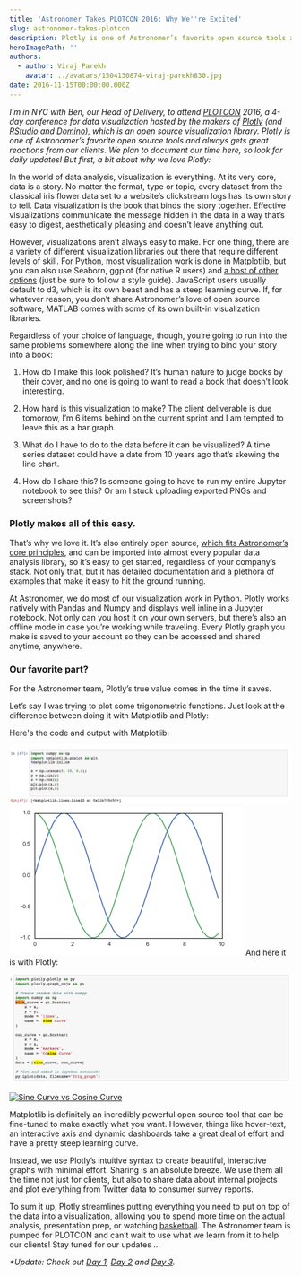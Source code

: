 ```yaml
---
title: 'Astronomer Takes PLOTCON 2016: Why We''re Excited'
slug: astronomer-takes-plotcon
description: Plotly is one of Astronomer’s favorite open source tools and always gets great reactions from our clients.
heroImagePath: ''
authors:
  - author: Viraj Parekh
    avatar: ../avatars/1504130874-viraj-parekh830.jpg
date: 2016-11-15T00:00:00.000Z
---
```


_I’m in NYC with Ben, our Head of Delivery, to attend [PLOTCON](https://plotcon.plot.ly/) 2016, a 4-day conference for data visualization hosted by the makers of [Plotly](https://plot.ly/)&nbsp;(and [RStudio](https://www.rstudio.com/) and [Domino](https://www.dominodatalab.com/)), which is an open source visualization library. Plotly is one of Astronomer’s favorite open source tools and always gets great reactions from our clients. We plan to document our time here, so look for daily updates! But first, a bit about why we love Plotly:_

In the world of data analysis, visualization is everything. At its very core, data is a story. No matter the format, type or topic, every dataset from the classical iris flower data set to a website’s clickstream logs has its own story to tell. Data visualization is the book that binds the story together. Effective visualizations communicate the message hidden in the data in a way that’s easy to digest, aesthetically pleasing and doesn’t leave anything out.

However, visualizations aren’t always easy to make. For one thing, there are a variety of different visualization libraries out there that require different levels of skill. For Python, most visualization work is done in Matplotlib, but you can also use Seaborn, ggplot (for native R users) and [a host of other options](https://blog.modeanalytics.com/python-data-visualization-libraries/) (just be sure to follow a style guide). JavaScript users usually default to d3, which is its own beast and has a steep learning curve. If, for whatever reason, you don’t share Astronomer’s love of open source software, MATLAB comes with some of its own&nbsp;built-in visualization libraries.

Regardless of your choice of language, though, you’re going to run into the same problems somewhere along the line when trying to bind your story into a book:

1. How do I make this look polished? It’s human nature to judge books by their cover, and no one is going to want to read a book that doesn’t look interesting.  
  
2. How hard is this visualization to make? The client deliverable is due tomorrow, I’m 6 items behind on the current sprint and I am tempted to leave this as a bar graph.  
  
3. What do I have to do to the data before it can be visualized? A time series dataset could have a date from 10 years ago that’s skewing the line chart.  
  
4. How do I share this? Is someone going to have to run my entire Jupyter notebook to see this? Or am I stuck uploading exported PNGs and screenshots?

### Plotly makes all of this easy.

That’s why we love it. It’s also entirely open source, [which fits Astronomer’s core principles](https://www.astronomer.io/blog/why-we-built-our-data-platform-on-aws-and-why-we-rebuilt-it-with-open-source), and can be imported into almost every popular data analysis library, so it’s easy to get started, regardless of your company’s stack. Not only that, but it has detailed documentation and a plethora of examples that make it easy to hit the ground running.

At Astronomer, we do most of our visualization work in Python. Plotly works natively with Pandas and Numpy and displays well inline in a Jupyter notebook. Not only can you host it on your own servers, but there’s also an offline mode in case you’re working while traveling. Every Plotly graph you make is saved to your account so they can be accessed and shared anytime, anywhere.

### Our favorite part?

For the Astronomer team, Plotly’s true value comes in the time it saves.

Let’s say I was trying to plot some trigonometric functions. Just look at the difference between doing it with Matplotlib and Plotly:

Here's the code and output with&nbsp;Matplotlib:

![Screen Shot 2016-11-15 at 10.39.59 AM copy 2.png](./ScreenShot2016-11-15at10.39.59AMcopy2.png) ![Screen Shot 2016-11-15 at 10.39.59 AM copy.png](./ScreenShot2016-11-15at10.39.59AMcopy.png)&nbsp;And here it is with Plotly:

![Screen Shot 2016-11-15 at 10.40.12 AM.png](./ScreenShot2016-11-15at10.40.12AM.png)

[![Sine Curve vs Cosine Curve](https://plot.ly/~virajparekh94/64.png)](https://plot.ly/~virajparekh94/64/)

Matplotlib is definitely an incredibly powerful open source tool that can be fine-tuned to make exactly what you want. However, things like hover-text, an interactive axis and dynamic dashboards take a great deal of effort and have a pretty steep learning curve.

Instead, we use Plotly’s intuitive syntax to create beautiful, interactive graphs with minimal effort. Sharing is an absolute breeze. We use them all the time not just for clients, but also to share data about internal projects and plot everything from Twitter data to consumer survey reports.

To sum it up, Plotly streamlines putting everything you need to put on top of the data into a visualization, allowing you to spend more time on the actual analysis, presentation prep, or watching [basketball](https://www.astronomer.io/blog/data-in-basketball). The Astronomer team is pumped for PLOTCON and can’t wait to use what we learn from it to help our clients! Stay tuned for our updates ...

_\*Update: Check out&nbsp;[Day 1](https://www.astronomer.io/blog/astronomer-takes-plotcon-2016-day-1), [Day 2](https://www.astronomer.io/blog/astronomer-takes-plotcon-day-2) and [Day 3](https://www.astronomer.io/blog/astronomer-takes-plotcon-day-3).&nbsp;_

